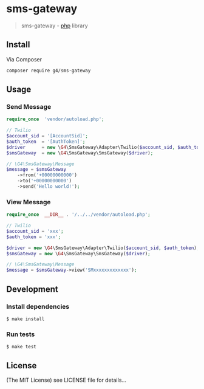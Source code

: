 sms-gateway
======

> sms-gateway - [php](http://php.net) library

## Install
Via Composer

```sh
composer require g4/sms-gateway
```

## Usage

### Send Message

```php
require_once  'vendor/autoload.php';

// Twilio
$account_sid = '[AccountSid]';
$auth_token  = '[AuthToken]';
$driver      = new \G4\SmsGateway\Adapter\Twilio($account_sid, $auth_token);
$smsGateway  = new \G4\SmsGateway\SmsGateway($driver);

// \G4\SmsGateway\Message
$message = $smsGateway
    ->from('+00000000000')
    ->to('+00000000000')
    ->send('Hello world!');

```

### View Message

```php
require_once  __DIR__ . '/../../vendor/autoload.php';

// Twilio
$account_sid = 'xxx';
$auth_token = 'xxx';

$driver = new \G4\SmsGateway\Adapter\Twilio($account_sid, $auth_token);
$smsGateway = new \G4\SmsGateway\SmsGateway($driver);

// \G4\SmsGateway\Message
$message = $smsGateway->view('SMxxxxxxxxxxxxx');

```

## Development

### Install dependencies

    $ make install

### Run tests

    $ make test

## License

(The MIT License)
see LICENSE file for details...
